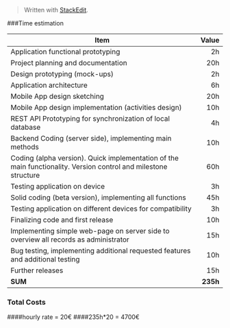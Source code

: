 


> Written with [StackEdit](https://stackedit.io/).

###Time estimation

Item     | Value
-------- | ---:
Application functional prototyping| 2h
Project planning and documentation | 20h
Design prototyping (mock-ups)| 2h
Application architecture | 6h
Mobile App design sketching| 20h
Mobile App design implementation (activities design)| 10h
REST API Prototyping for synchronization of local database| 4h
Backend Coding (server side), implementing main methods| 10h
Coding (alpha version). Quick implementation of the main functionality. Version control and milestone structure| 60h
Testing application on device| 3h
Solid coding (beta version), implementing all functions| 45h
Testing application on different devices for compatibility | 3h
Finalizing code and first release| 10h
Implementing simple web-page on server side to overview all records as administrator| 15h
Bug testing, implementing additional requested features and additional testing| 10h
Further releases| 15h
**SUM**| **235h**

### Total Costs
####hourly rate = 20€
####235h*20 = 4700€
